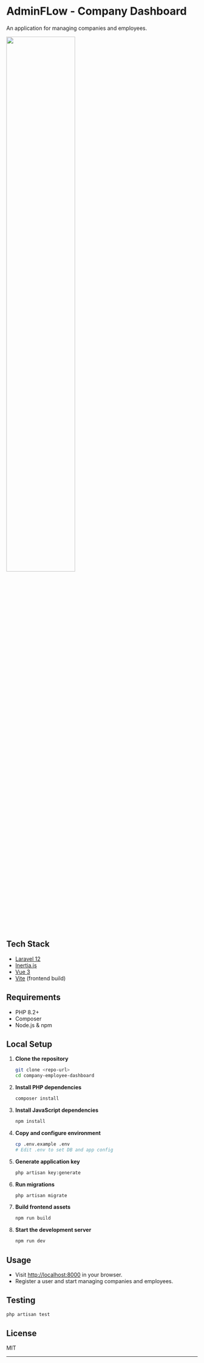 # AdminFLow - Company Dashboard

An application for managing companies and employees.

<img src="https://github.com/user-attachments/assets/6f048e9e-9fc6-42ea-974a-faddf4757a74" width="60%" />

## Tech Stack

- [Laravel 12](https://laravel.com/)
- [Inertia.js](https://inertiajs.com/)
- [Vue 3](https://vuejs.org/)
- [Vite](https://vitejs.dev/) (frontend build)

## Requirements

- PHP 8.2+
- Composer
- Node.js & npm

## Local Setup

1. **Clone the repository**
    ```sh
    git clone <repo-url>
    cd company-employee-dashboard
    ```

2. **Install PHP dependencies**
    ```sh
    composer install
    ```

3. **Install JavaScript dependencies**
    ```sh
    npm install
    ```

4. **Copy and configure environment**
    ```sh
    cp .env.example .env
    # Edit .env to set DB and app config
    ```

5. **Generate application key**
    ```sh
    php artisan key:generate
    ```

6. **Run migrations**
    ```sh
    php artisan migrate
    ```

7. **Build frontend assets**
    ```sh
    npm run build
    ```

8. **Start the development server**
    ```sh
    npm run dev
    ```

## Usage

- Visit [http://localhost:8000](http://localhost:8000) in your browser.
- Register a user and start managing companies and employees.


## Testing

```sh
php artisan test
```

## License

MIT

---
